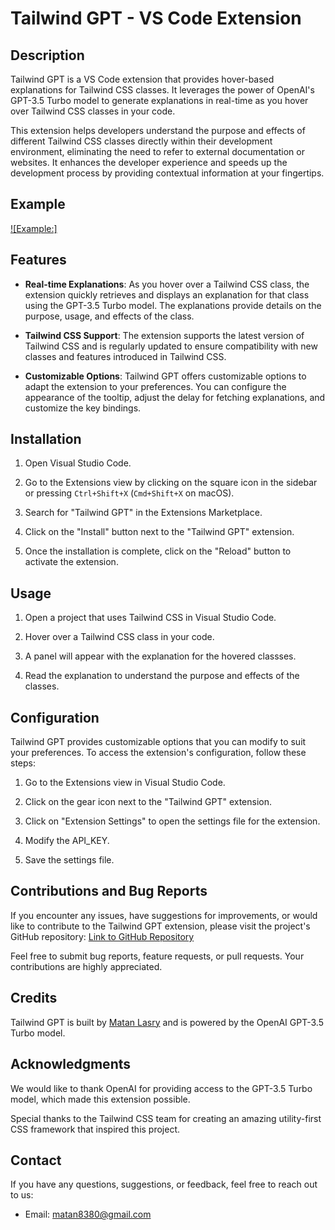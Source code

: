 # Tailwind GPT - VS Code Extension

## Description

Tailwind GPT is a VS Code extension that provides hover-based explanations for Tailwind CSS classes. It leverages the power of OpenAI's GPT-3.5 Turbo model to generate explanations in real-time as you hover over Tailwind CSS classes in your code.

This extension helps developers understand the purpose and effects of different Tailwind CSS classes directly within their development environment, eliminating the need to refer to external documentation or websites. It enhances the developer experience and speeds up the development process by providing contextual information at your fingertips.

## Example
[![Example:]](https://vimeo.com/833784415?share=copy)

## Features

- **Real-time Explanations**: As you hover over a Tailwind CSS class, the extension quickly retrieves and displays an explanation for that class using the GPT-3.5 Turbo model. The explanations provide details on the purpose, usage, and effects of the class.

- **Tailwind CSS Support**: The extension supports the latest version of Tailwind CSS and is regularly updated to ensure compatibility with new classes and features introduced in Tailwind CSS.

- **Customizable Options**: Tailwind GPT offers customizable options to adapt the extension to your preferences. You can configure the appearance of the tooltip, adjust the delay for fetching explanations, and customize the key bindings.

## Installation

1. Open Visual Studio Code.

2. Go to the Extensions view by clicking on the square icon in the sidebar or pressing `Ctrl+Shift+X` (`Cmd+Shift+X` on macOS).

3. Search for "Tailwind GPT" in the Extensions Marketplace.

4. Click on the "Install" button next to the "Tailwind GPT" extension.

5. Once the installation is complete, click on the "Reload" button to activate the extension.

## Usage

1. Open a project that uses Tailwind CSS in Visual Studio Code.

2. Hover over a Tailwind CSS class in your code.

3. A panel will appear with the explanation for the hovered classses.

4. Read the explanation to understand the purpose and effects of the classes.

## Configuration

Tailwind GPT provides customizable options that you can modify to suit your preferences. To access the extension's configuration, follow these steps:

1. Go to the Extensions view in Visual Studio Code.

2. Click on the gear icon next to the "Tailwind GPT" extension.

3. Click on "Extension Settings" to open the settings file for the extension.

4. Modify the API_KEY.

5. Save the settings file.

## Contributions and Bug Reports

If you encounter any issues, have suggestions for improvements, or would like to contribute to the Tailwind GPT extension, please visit the project's GitHub repository: [Link to GitHub Repository](https://github.com/matan1542/tailwind-gpt)

Feel free to submit bug reports, feature requests, or pull requests. Your contributions are highly appreciated.

## Credits

Tailwind GPT is built by [Matan Lasry](https://github.com/matan1542) and is powered by the OpenAI GPT-3.5 Turbo model. 

## Acknowledgments

We would like to thank OpenAI for providing access to the GPT-3.5 Turbo model, which made this extension possible.

Special thanks to the Tailwind CSS team for creating an amazing utility-first CSS framework that inspired this project.

## Contact

If you have any questions, suggestions, or feedback, feel free to reach out to us:

- Email: matan8380@gmail.com
